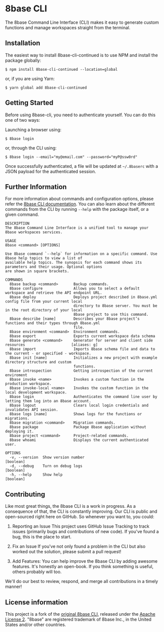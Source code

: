 # 8base CLI

The 8base Command Line Interface (CLI) makes it easy to generate custom functions and manage workspaces straight from the terminal.

## Installation
The easiest way to install 8base-cli-continued is to use NPM and install the package globally:

```shell
$ npm install 8base-cli-continued --location=global
```

or, if you are using Yarn:

```shell
$ yarn global add 8base-cli-continued
```

## Getting Started
Before using 8base-cli, you need to authenticate yourself. You can do this one of two ways:

Launching a browser using:

```shell
$ 8base login
```

or, through the CLI using:

```shell
$ 8base login --email="my@email.com" --password="myP@ssw0rd"
```

Once successfully authenticated, a file will be updated at `~/.8baserc` with a JSON payload for the authenticated session.

## Further Information
For more information about commands and configuration options, please refer the [8base CLI documentation](https://docs.8base.com/projects/backend/development-tools/cli/). You can also learn about the different commands from the CLI by running `--help` with the package itself, or a given command.

```
DESCRIPTION
The 8base Command Line Interface is a unified tool to manage your 8base workspaces services.

USAGE
8base <command> [OPTIONS]

Use 8base command `--help` for information on a specific command. Use 8base help topics to view a list of
available help topics. The synopsis for each command shows its parameters and their usage. Optional options
are shown in square brackets.

COMMANDS
  8base backup <command>       Backup commands.
  8base configure              Allows you to select a default workspace and retrieve the API endpoint URL.
  8base deploy                 Deploys project described in 8base.yml config file from your current local
                               directory to 8base server. You must be in the root directory of your local
                               8base project to use this command.
  8base describe [name]        Describes your 8base project’s functions and their types through 8base.yml
                               file.
  8base environment <command>  Environment commands.
  8base export                 Exports current workspace data schema
  8base generate <command>     Generator for server and client side resources                     [aliases: g]
  8base import                 Imports 8base schema file and data to the current - or specified - workspace.
  8base init [name]            Initializes a new project with example directory structure and custom
                               functions.
  8base introspection          Getting introspection of the current enviroment
  8base invoke <name>          Invokes a custom function in the production workspace.
  8base invoke-local <name>    Invokes the custom function in the local development workspace.
  8base login                  Authenticates the command line user by letting them log into an 8base account.
  8base logout                 Clears local login credentials and invalidates API session.
  8base logs [name]            Shows logs for the functions or migrations.
  8base migration <command>    Migration commands.
  8base package                Package 8base application without deploying it.
  8base project <command>      Project-related commands.
  8base whoami                 Displays the current authenticated user.

OPTIONS
  -v, --version  Show version number                                                                 [boolean]
  -d, --debug    Turn on debug logs                                                                  [boolean]
  -h, --help     Show help                                                                           [boolean]
```

## Contributing
Like most great things, the 8base CLI is a work in progress. As a consequence of that, the CLI is constantly improving. Our CLI is public and open-sourced right here on GitHub. So whenever you want to, you could:

1. Reporting an Issue
This project uses GitHub Issue Tracking to track issues (primarily bugs and contributions of new code). If you've found a bug, this is the place to start.

2. Fix an Issue
If you've not only found a problem in the CLI but also worked out the solution, please submit a pull request!

3. Add Features:
You can help improve the 8base CLI by adding awesome features. It's honestly an open-book. If you think something is useful, others probably will too.

We'll do our best to review, respond, and merge all contributions in a timely manner!

## License information

This project is a fork of the [original 8base CLI](https://github.com/8base/cli), released under the [Apache License 2](./LICENSE). "8base" are registered trademark of 8base Inc., in the United States and/or other countries.
